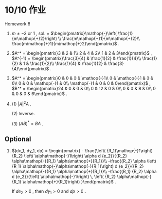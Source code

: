 # 10/10 作业

Homework 8

1. $m \ne -2$ or $1$ , sol. = $\begin{pmatrix}\mathop{-}\left( \frac{1}{m\mathop{+}2}\right) \\
   \frac{m\mathop{+}1}{m\mathop{+}2}\\
   \frac{m\mathop{+}1}{m\mathop{+}2}\end{pmatrix}$ .

2. $A^* = \begin{pmatrix}3 & 2 & 1\\
   2 & 4 & 2\\
   1 & 2 & 3\end{pmatrix}$ , $A^{-1} = \begin{pmatrix}\frac{3}{4} & \frac{1}{2} & \frac{1}{4}\\
   \frac{1}{2} & 1 & \frac{1}{2}\\
   \frac{1}{4} & \frac{1}{2} & \frac{3}{4}\end{pmatrix}$ .

3. $A^* = \begin{pmatrix}0 & 0 & 0 & \mathop{-}1\\
   0 & \mathop{-}1 & 0 & 0\\
   0 & 0 & \mathop{-}1 & 0\\
   \mathop{-}1 & 0 & 0 & 0\end{pmatrix}$ , $B^* = \begin{pmatrix}24 & 0 & 0 & 0\\
   0 & 12 & 0 & 0\\
   0 & 0 & 8 & 0\\
   0 & 0 & 0 & 6\end{pmatrix}$ .

4. (1) $|A|^2 A$ .
   
   (2) Inverse.
   
   (3) $(AB)^* = BA$ .

## Optional

1. $(dx_1, dy_1, dp) = \begin{pmatrix} - \frac{\left( {R_1}\mathop{-}1\right) {R_2} \left( \alpha\mathop{-}1\right) \alpha d {e_2}}{{R_2} \alpha\mathop{-}{R_1} \alpha\mathop{+}{R_1}}\\
   -\frac{{R_2} \alpha \left( {R_1} \alpha\mathop{-}\alpha\mathop{-}{R_1}\right) d {e_2}}{{R_2} \alpha\mathop{-}{R_1} \alpha\mathop{+}{R_1}}\\
   -\frac{{R_1} {R_2} \alpha d {e_2}}{\left( \alpha\mathop{-}1\right) \, \left( {R_2} \alpha\mathop{-}{R_1} \alpha\mathop{+}{R_1}\right) }\end{pmatrix}$ .
   
   If $de_2 > 0$ , then $dy_1 > 0$ and $dp > 0$ .
